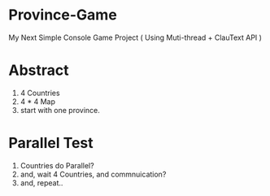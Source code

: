 # Province-Game 
  My Next Simple Console Game Project ( Using Muti-thread + ClauText API )

# Abstract
  1. 4 Countries
  2. 4 * 4 Map
  3. start with one province.

# Parallel Test 
  1. Countries do Parallel?
  2. and, wait 4 Countries, and commnuication?
  3. and, repeat..
